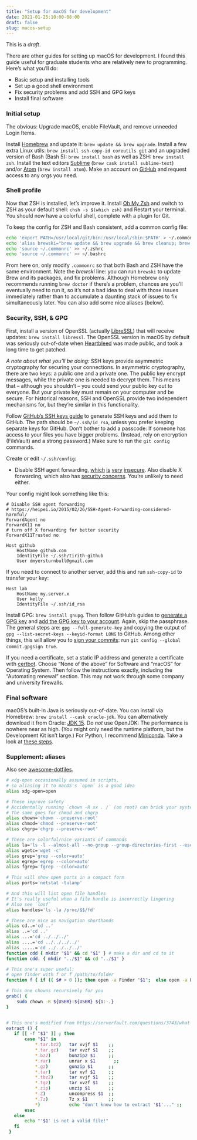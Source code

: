 ```yaml
---
title: "Setup for macOS for development"
date: 2021-01-25:10:00-08:00
draft: false
slug: macos-setup
---
```



This is a *draft*.

There are other guides for setting up macOS for development.
I found this guide useful for graduate students who are relatively new to programming.  
Here’s what you’ll do:
- Basic setup and installing tools
- Set up a good shell environment
- Fix security problems and add SSH and GPG keys
- Install final software


### Initial setup

The obvious: Upgrade macOS, enable FileVault, and remove unneeded Login Items.

Install [Homebrew](https://brew.sh/) and update it: `brew update && brew upgrade`.
Install a few extra Linux utils: `brew install ssh-copy-id coreutils git` and an upgraded version
of Bash (Bash 5): `brew install bash` as well as ZSH: `brew install zsh`.
Install the text editors [Sublime](https://www.sublimetext.com/) (`brew cask install sublime-text`)
and/or [Atom](https://atom.io/) (`brew install atom`).
Make an account on [GitHub](https://github.com/) and request access to any orgs you need.


### Shell profile

Now that ZSH is installed, let’s improve it. Install [Oh My Zsh](https://ohmyz.sh/)
and switch to ZSH as your default shell: `chsh -s $(which zsh)` and 
Restart your terminal. You should now have a colorful shell, complete with a plugin for Git.

To keep the config for ZSH and Bash consistent, add a common config file:
```bash
echo 'export PATH=/usr/local/git/bin:/usr/local/sbin:$PATH' > ~/.commonrc
echo 'alias brewski="brew update && brew upgrade && brew cleanup; brew doctor"' >> ~/.commonrc
echo 'source ~/.commonrc' >> ~/.zshrc
echo 'source ~/.commonrc' >> ~/.bashrc
```

From here on, only modify `.commonrc` so that both Bash and ZSH have the same environment.
Note the _brewski_ line: you can run `brewski` to update Brew and its packages, and fix problems.
Although Homebrew only recommends running `brew doctor` if there’s a problem, chances are you’ll
eventually need to run it, so it’s not a bad idea to deal with those issues immediately rather than
to accumulate a daunting stack of issues to fix simultaneously later.
You can also add some nice aliases (below).


### Security, SSH, & GPG

First, install a version of OpenSSL (actually [LibreSSL](https://www.libressl.org/)) that will
receive updates: `brew install libressl`.
The OpenSSL version in macOS by default was seriously out-of-date when
[Heartbleed](https://heartbleed.com/) was made public, and took a long time to
get patched.

_A note about what you’ll be doing:_ SSH keys provide asymmetric cryptography for securing your
connections. In asymmetric cryptography, there are two keys: a public one and a private one.
The public key encrypt messages, while the private one is needed to decrypt them. This means that
– although you shouldn’t – you could send your public key out to everyone. But your private key
must remain on your computer and be secure. For historical reasons, SSH and OpenSSL provide two
independent mechanisms for, but they’re similar in this functionality.


Follow [GitHub’s SSH keys guide](
https://docs.github.com/en/github/authenticating-to-github/generating-a-new-ssh-key-and-adding-it-to-the-ssh-agent)
to generate SSH keys and add them to GitHub. The path should be `~/.ssh/id_rsa`, unless you prefer
keeping separate keys for GitHub. Don’t bother to add a passcode: If someone has access 
to your files you have bigger problems. (Instead, rely on encryption (FileVault) and
a strong password.) Make sure to run the `git config` commands.

Create or edit `~/.ssh/config`:
- Disable SSH agent forwarding, [which](
https://security.stackexchange.com/questions/101783/are-there-any-risks-associated-with-ssh-agent-forwarding)
[is](https://en.wikipedia.org/wiki/Ssh-agent#Security_issues)
[very](https://github.com/microsoft/vscode-remote-release/issues/1222)
[insecure](https://manpages.debian.org/buster/openssh-client/ssh.1.en.html#A).
Also disable X forwarding, which also has [security concerns](
https://security.stackexchange.com/questions/14815/security-concerns-with-x11-forwarding).
You’re unlikely to need either.

Your config might look something like this:
```
# Disable SSH agent forwarding
# https://heipei.io/2015/02/26/SSH-Agent-Forwarding-considered-harmful/
ForwardAgent no
ForwardX11 no
# turn off X forwarding for better security
ForwardX11Trusted no

Host github
	HostName github.com
	IdentityFile ~/.ssh/tirith-github
	User dmyersturnbull@gmail.com

```

If you need to connect to another server, add this and run `ssh-copy-id` to transfer your key:
```
Host lab
	HostName my.server.x
	User kelly
    IdentityFile ~/.ssh/id_rsa
```


Install GPG: `brew install gnupg`. Then follow GitHub’s guides to
[generate a GPG key](https://docs.github.com/en/github/authenticating-to-github/generating-a-new-gpg-key)
and [add the GPG key to your account](
https://docs.github.com/en/github/authenticating-to-github/adding-a-new-gpg-key-to-your-github-account).
Again, skip the passphrase.
The general steps are: `gpg --full-generate-key` and copying the output of
`gpg --list-secret-keys --keyid-format LONG` to GitHub.
Among other things, this will allow you to
[sign your commits](https://docs.github.com/en/github/authenticating-to-github/signing-commits): run
`git config --global commit.gpgsign true`.


If you need a certificate, set a static IP address and generate a certificate with 
[certbot](https://certbot.eff.org/). Choose “None of the above” for Software and “macOS” for
Operating System. Then follow the instructions exactly, including the “Automating renewal” section.
This may not work through some company and university firewalls.


### Final software

macOS’s built-in Java is seriously out-of-date.
You can install via Homebrew: `brew install --cask oracle-jdk`.
You can alternatively download it from Oracle:
[JDK 15](https://www.oracle.com/java/technologies/javase-jdk15-downloads.html).
Do *not* use OpenJDK: The performance is nowhere near as high.
(You might only need the runtime platform, but the Development Kit isn’t large.)
For Python, I recommend [Miniconda](). Take a look at
[these steps](https://dmyersturnbull.github.io/#-simple-setup).



### Supplement: aliases

Also see [awesome-dotfiles](https://github.com/webpro/awesome-dotfiles).

```bash
# xdg-open occasionally assumed in scripts,
# so aliasing it to macOS's `open` is a good idea
alias xdg-open=open

# These improve safety
# Accidentally running `chown -R xx . /` (on root) can brick your system
# The same goes for chmod and chgrp
alias chown='chown --preserve-root'
alias chmod='chmod --preserve-root'
alias chgrp='chgrp --preserve-root'

# These are colorful/nice variants of commands
alias la='ls -l --almost-all --no-group --group-directories-first --escape --human-readable --time-style=long-iso'
alias wgetc='wget -c'
alias grep='grep --color=auto'
alias egrep='egrep --color=auto'
alias fgrep='fgrep --color=auto'

# This will show open ports in a compact form
alias ports='netstat -tulanp'

# And this will list open file handles
# It's really useful when a file handle is incorrectly lingering
# Also see `losf`
alias handles='ls -la /proc/$$/fd'

# These are nice as navigation shorthands
alias cd..='cd ..'
alias ..='cd ..'
alias ...='cd ../../../'
alias ....='cd ../../../../'
alias .....='cd ../../../../'
function cdd { mkdir "$1" && cd "$1" } # make a dir and cd to it
function cdd. { mkdir "../$1" && cd "../$1" }

# This one's super useful:
# open finder with f or f /path/to/folder
function f { if (( $# > 0 )); then open -a Finder "$1";  else open -a Finder ./; fi }

# This one chowns recursively for you
grab() {
	sudo chown -R ${USER}:${USER} ${1:-.}
}


# This one's modified from https://serverfault.com/questions/3743/what-useful-things-can-one-add-to-ones-bashrc
extract () {
   if [[ -f "$1" ]] ; then
       case "$1" in
           *.tar.bz2)   tar xvjf $1    ;;
           *.tar.gz)    tar xvzf $1    ;;
           *.bz2)       bunzip2 $1     ;;
           *.rar)       unrar x $1       ;;
           *.gz)        gunzip $1      ;;
           *.tar)       tar xvf $1     ;;
           *.tbz2)      tar xvjf $1    ;;
           *.tgz)       tar xvzf $1    ;;
           *.zip)       unzip $1       ;;
           *.Z)         uncompress $1  ;;
           *.7z)        7z x $1        ;;
           *)           echo "don't know how to extract '$1'..." ;;
       esac
   else
       echo "'$1' is not a valid file!"
   fi
 }
```